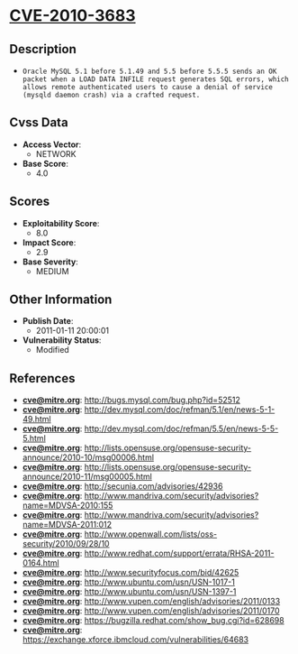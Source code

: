 
# [CVE-2010-3683](http://bugs.mysql.com/bug.php?id=52512)

## Description

- `Oracle MySQL 5.1 before 5.1.49 and 5.5 before 5.5.5 sends an OK packet when a LOAD DATA INFILE request generates SQL errors, which allows remote authenticated users to cause a denial of service (mysqld daemon crash) via a crafted request.`

## Cvss Data

- **Access Vector**:
  - NETWORK
- **Base Score**:
  - 4.0

## Scores

- **Exploitability Score**:
  - 8.0
- **Impact Score**:
  - 2.9
- **Base Severity**:
  - MEDIUM

## Other Information

- **Publish Date**:
  - 2011-01-11 20:00:01
- **Vulnerability Status**:
  - Modified

## References

- **cve@mitre.org**: http://bugs.mysql.com/bug.php?id=52512
- **cve@mitre.org**: http://dev.mysql.com/doc/refman/5.1/en/news-5-1-49.html
- **cve@mitre.org**: http://dev.mysql.com/doc/refman/5.5/en/news-5-5-5.html
- **cve@mitre.org**: http://lists.opensuse.org/opensuse-security-announce/2010-10/msg00006.html
- **cve@mitre.org**: http://lists.opensuse.org/opensuse-security-announce/2010-11/msg00005.html
- **cve@mitre.org**: http://secunia.com/advisories/42936
- **cve@mitre.org**: http://www.mandriva.com/security/advisories?name=MDVSA-2010:155
- **cve@mitre.org**: http://www.mandriva.com/security/advisories?name=MDVSA-2011:012
- **cve@mitre.org**: http://www.openwall.com/lists/oss-security/2010/09/28/10
- **cve@mitre.org**: http://www.redhat.com/support/errata/RHSA-2011-0164.html
- **cve@mitre.org**: http://www.securityfocus.com/bid/42625
- **cve@mitre.org**: http://www.ubuntu.com/usn/USN-1017-1
- **cve@mitre.org**: http://www.ubuntu.com/usn/USN-1397-1
- **cve@mitre.org**: http://www.vupen.com/english/advisories/2011/0133
- **cve@mitre.org**: http://www.vupen.com/english/advisories/2011/0170
- **cve@mitre.org**: https://bugzilla.redhat.com/show_bug.cgi?id=628698
- **cve@mitre.org**: https://exchange.xforce.ibmcloud.com/vulnerabilities/64683
